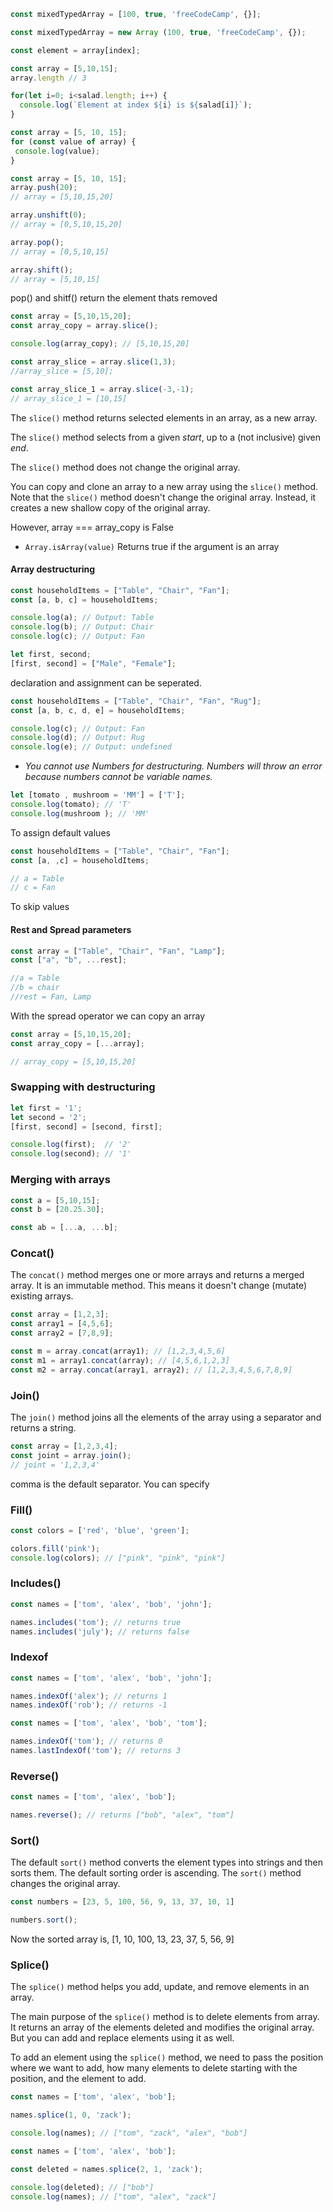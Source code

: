 
```js
const mixedTypedArray = [100, true, 'freeCodeCamp', {}];
```

```js
const mixedTypedArray = new Array (100, true, 'freeCodeCamp', {});
```

```js
const element = array[index];
```

```js
const array = [5,10,15];
array.length // 3
```

```js
for(let i=0; i<salad.length; i++) {
  console.log(`Element at index ${i} is ${salad[i]}`);
}
```

```js
const array = [5, 10, 15];  
for (const value of array) {  
 console.log(value);  
}
```

```js
const array = [5, 10, 15]; 
array.push(20);
// array = [5,10,15,20]

array.unshift(0);
// array = [0,5,10,15,20]

array.pop();
// array = [0,5,10,15]

array.shift();
// array = [5,10,15]
```

pop() and shitf() return the element thats removed


```js
const array = [5,10,15,20];
const array_copy = array.slice();

console.log(array_copy); // [5,10,15,20]

const array_slice = array.slice(1,3);
//array_slice = [5,10];

const array_slice_1 = array.slice(-3,-1);
// array_slice_1 = [10,15]
```

The `slice()` method returns selected elements in an array, as a new array.

The `slice()` method selects from a given _start_, up to a (not inclusive) given _end_.

The `slice()` method does not change the original array.

You can copy and clone an array to a new array using the `slice()` method. Note that the `slice()` method doesn't change the original array. Instead, it creates a new shallow copy of the original array.

However, array === array_copy is False


- `Array.isArray(value)`  Returns true if the argument is an array

#### Array destructuring

```js
const householdItems = ["Table", "Chair", "Fan"];
const [a, b, c] = householdItems;
```

```js
console.log(a); // Output: Table
console.log(b); // Output: Chair
console.log(c); // Output: Fan
```

```js
let first, second;
[first, second] = ["Male", "Female"];
```

declaration and assignment can be seperated.

```js
const householdItems = ["Table", "Chair", "Fan", "Rug"];
const [a, b, c, d, e] = householdItems;

console.log(c); // Output: Fan
console.log(d); // Output: Rug
console.log(e); // Output: undefined
```


- _You cannot use Numbers for destructuring. Numbers will throw an error because numbers cannot be variable names._


```js
let [tomato , mushroom = 'MM'] = ['T'];
console.log(tomato); // 'T'
console.log(mushroom ); // 'MM'
```

To assign default values 


```js
const householdItems = ["Table", "Chair", "Fan"];
const [a, ,c] = householdItems;

// a = Table
// c = Fan
```

To skip values

#### Rest and Spread parameters

```js
const array = ["Table", "Chair", "Fan", "Lamp"];
const ["a", "b", ...rest];

//a = Table
//b = chair
//rest = Fan, Lamp
```


With the spread operator we can copy an array
```js
const array = [5,10,15,20];
const array_copy = [...array];

// array_copy = [5,10,15,20]
```

### Swapping with destructuring

```js
let first = '1';
let second = '2';
[first, second] = [second, first];

console.log(first);  // '2'
console.log(second); // '1'
```

### Merging with arrays

```js
const a = [5,10,15];
const b = [20.25.30];

const ab = [...a, ...b];
```


### Concat()

The `concat()` method merges one or more arrays and returns a merged array. It is an immutable method. This means it doesn't change (mutate) existing arrays.

```js
const array = [1,2,3];
const array1 = [4,5,6];
const array2 = [7,8,9];

const m = array.concat(array1); // [1,2,3,4,5,6]
const m1 = array1.concat(array); // [4,5,6,1,2,3]
const m2 = array.concat(array1, array2); // [1,2,3,4,5,6,7,8,9]
```

### Join()

The `join()` method joins all the elements of the array using a separator and returns a string.

```js
const array = [1,2,3,4];
const joint = array.join();
// joint = '1,2,3,4'
```

comma is the default separator. You can specify

### Fill()

```js
const colors = ['red', 'blue', 'green'];

colors.fill('pink');
console.log(colors); // ["pink", "pink", "pink"]
```

### Includes()

```js
const names = ['tom', 'alex', 'bob', 'john'];

names.includes('tom'); // returns true
names.includes('july'); // returns false
```

### Indexof

```js
const names = ['tom', 'alex', 'bob', 'john'];

names.indexOf('alex'); // returns 1
names.indexOf('rob'); // returns -1
```

```js
const names = ['tom', 'alex', 'bob', 'tom'];

names.indexOf('tom'); // returns 0
names.lastIndexOf('tom'); // returns 3
```


### Reverse()

```js
const names = ['tom', 'alex', 'bob'];

names.reverse(); // returns ["bob", "alex", "tom"]
```

### Sort()

The default `sort()` method converts the element types into strings and then sorts them. The default sorting order is ascending. The `sort()` method changes the original array.

```js
const numbers = [23, 5, 100, 56, 9, 13, 37, 10, 1]
```

```js
numbers.sort();
```

Now the sorted array is, [1, 10, 100, 13, 23, 37, 5, 56, 9]


### Splice()

The `splice()` method helps you add, update, and remove elements in an array.


The main purpose of the `splice()` method is to delete elements from array. It returns an array of the elements deleted and modifies the original array. But you can add and replace elements using it as well.

To add an element using the `splice()` method, we need to pass the position where we want to add, how many elements to delete starting with the position, and the element to add.

```js
const names = ['tom', 'alex', 'bob'];

names.splice(1, 0, 'zack');

console.log(names); // ["tom", "zack", "alex", "bob"]
```


```js
const names = ['tom', 'alex', 'bob'];

const deleted = names.splice(2, 1, 'zack');

console.log(deleted); // ["bob"]
console.log(names); // ["tom", "alex", "zack"]
```